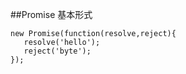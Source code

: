 ##Promise 基本形式
```
new Promise(function(resolve,reject){
   resolve('hello');
   reject('byte');
});
```